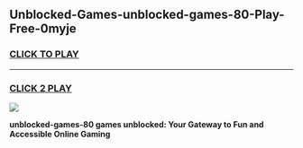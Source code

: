 
## Unblocked-Games-unblocked-games-80-Play-Free-0myje
<h3>
<a href="https://premium76.site?title=unblocked-games-80&ref=18A">CLICK TO PLAY</a></h3>
<hr>

<h3>
<a href="https://premium76.site?title=unblocked-games-80&ref=18A">CLICK 2 PLAY</a>
  
</h3>

<a href="https://premium76.site?title=unblocked-games-80&ref=18A"><img src="https://clearcache.store/games.png"></a>


**unblocked-games-80 games unblocked: Your Gateway to Fun and Accessible Online Gaming**
